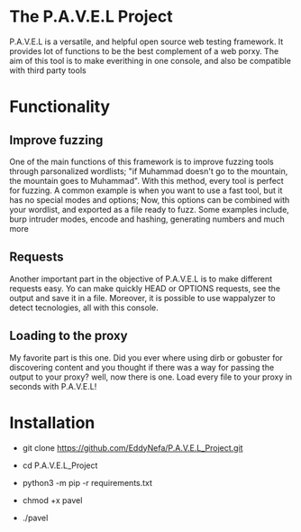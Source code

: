 # The P.A.V.E.L Project

P.A.V.E.L is a versatile, and helpful open source web testing framework. It provides lot of functions to be the best complement of a web porxy. The aim of this tool is to make everithing in one console, and also be compatible with third party tools

# Functionality


## Improve fuzzing
One of the main functions of this framework is to improve fuzzing tools through parsonalized wordlists; "if Muhammad doesn't go to the mountain, the mountain goes to Muhammad". With this method, every tool is perfect for fuzzing. A common example is when you want to use a fast tool, but it has no special modes and options; Now, this options can be combined with your wordlist, and exported as a file ready to fuzz.
Some examples include, burp intruder modes, encode and hashing, generating numbers and much more

## Requests
Another important part in the objective of P.A.V.E.L is to make different requests easy. Yo can make quickly HEAD or OPTIONS requests, see the output and save it in a file. Moreover, it is possible to use wappalyzer to detect tecnologies, all with this console.

## Loading to the proxy
My favorite part is this one. Did you ever where using dirb or gobuster for discovering content and you thought if there was a way for passing the output to your proxy? well, now there is one. Load every file to your proxy in seconds with P.A.V.E.L!

# Installation
* git clone https://github.com/EddyNefa/P.A.V.E.L_Project.git

* cd P.A.V.E.L_Project

* python3 -m pip -r requirements.txt

* chmod +x pavel

* ./pavel
